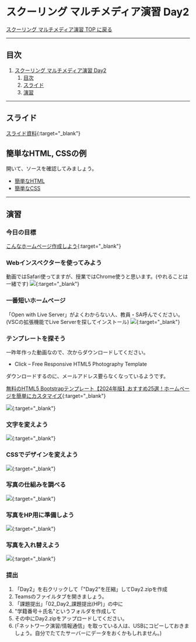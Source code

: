 # スクーリング マルチメディア演習 Day2

[スクーリング マルチメディア演習 TOP に戻る](./index.md)

---

## 目次

1. [スクーリング マルチメディア演習 Day2](#スクーリング-マルチメディア演習-day2)
   1. [目次](#目次)
   2. [スライド](#スライド)
   3. [演習](#演習)

---

## スライド

[スライド資料](./SMS_day2slide.pdf){:target="_blank"}

## 簡単なHTML, CSSの例
開いて、ソースを確認してみましょう。

- [簡単なHTML](./src/day2_html.html)
- [簡単なCSS](./src/day2_css.html)


---
## 演習
### 今日の目標
[こんなホームページ作成しよう](hp/click-master/index.html){:target="_blank"}

### Webインスペクターを使ってみよう
動画ではSafari使ってますが、授業ではChrome使うと思います。(やれることは一緒です)
[![](https://img.youtube.com/vi/1FgLJPpG4hU/0.jpg)](https://www.youtube.com/watch?v=1FgLJPpG4hU){:target="_blank"}

### 一番短いホームページ
「Open with Live Server」がよくわからない人、教員・SA呼んでください。(VSCの拡張機能でLive Serverを探してインストール)
[![](https://img.youtube.com/vi/FWhqiwn-rXs/0.jpg)](https://www.youtube.com/watch?v=FWhqiwn-rXs){:target="_blank"}

### テンプレートを探そう
一昨年作った動画なので、次からダウンロードしてください。
- Click – Free Responsive HTML5 Photography Template

ダウンロードするのに、メールアドレス要らなくなっているようです。

[無料のHTML5 Bootstrapテンプレート【2024年版】おすすめ25選！ホームページを簡単にカスタマイズ](https://www.seleqt.net/design/open-source-website-templates/){:target="_blank"}

[![](https://img.youtube.com/vi/jac_PdCbuSg/0.jpg)](https://www.youtube.com/watch?v=jac_PdCbuSg){:target="_blank"}

### 文字を変えよう
[![](https://img.youtube.com/vi/Zf5y6aZo8zg/0.jpg)](https://www.youtube.com/watch?v=Zf5y6aZo8zg){:target="_blank"}

### CSSでデザインを変えよう
[![](https://img.youtube.com/vi/tiCcJY9D4pw/0.jpg)](https://www.youtube.com/watch?v=tiCcJY9D4pw){:target="_blank"}

### 写真の仕組みを調べる
[![](https://img.youtube.com/vi/o5LRgQ6bWDE/0.jpg)](https://www.youtube.com/watch?v=o5LRgQ6bWDE){:target="_blank"}

### 写真をHP用に準備しよう
[![](https://img.youtube.com/vi/WI6TxUTmiys/0.jpg)](https://www.youtube.com/watch?v=WI6TxUTmiys){:target="_blank"}

### 写真を入れ替えよう
[![](https://img.youtube.com/vi/k17zLU41Cmc/0.jpg)](https://www.youtube.com/watch?v=k17zLU41Cmc){:target="_blank"}


### 提出
1. 「Day2」を右クリックして「"Day2"を圧縮」してDay2.zipを作成
2. Teamsのファイルタブを開きましょう。
3. 「課題提出」「02_Day2_課題提出(HP)」の中に
4. "学籍番号＋氏名"というフォルダを作成して
5. その中にDay2.zipをアップロードしてください。
6. (「ネットワーク演習/情報通信」を取っている人は、USBにコピーしておきましょう。自分でたてたサーバーにデータをおくかもしれません。)

